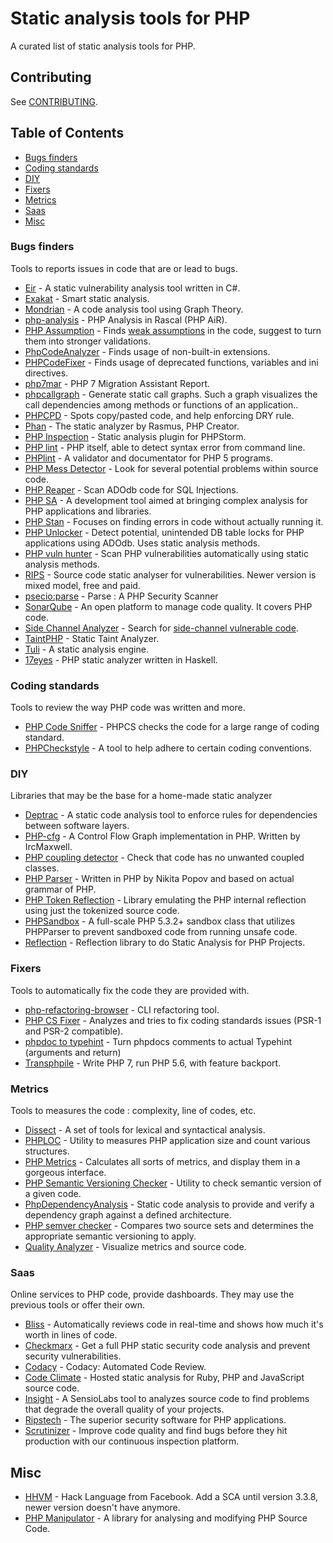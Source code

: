 # Static analysis tools for PHP 

A curated list of static analysis tools for PHP.

## Contributing
See [CONTRIBUTING](https://github.com/exakat/php-static-analysis-tools/blob/master/CONTRIBUTING.md).

## Table of Contents

* [Bugs finders](#bugs-finders)
* [Coding standards](#coding-standards)
* [DIY](#dyi)
* [Fixers](#fixers)
* [Metrics](#metrics)
* [Saas](#saas)
* [Misc](#misc)


### Bugs finders
Tools to reports issues in code that are or lead to bugs. 

* [Eir](https://github.com/Lixody/Eir) - A static vulnerability analysis tool written in C#.
* [Exakat](http://www.exakat.io/) - Smart static analysis.
* [Mondrian](https://github.com/Trismegiste/Mondrian) - A code analysis tool using Graph Theory.
* [php-analysis](https://github.com/cwi-swat/php-analysis) - PHP Analysis in Rascal (PHP AiR).
* [PHP Assumption](https://github.com/rskuipers/php-assumptions.git) - Finds <a href="http://rskuipers.com/entry/from-assumptions-to-assertions">weak assumptions</a> in the code, suggest to turn them into stronger validations.
* [PhpCodeAnalyzer](https://github.com/wapmorgan/PhpCodeAnalyzer.git) - Finds usage of non-built-in extensions.
* [PHPCodeFixer](https://github.com/wapmorgan/PhpCodeFixer) -  Finds usage of deprecated functions, variables and ini directives.
* [php7mar](https://github.com/Alexia/php7mar) - PHP 7 Migration Assistant Report.
* [phpcallgraph](http://phpcallgraph.sourceforge.net/) - Generate static call graphs. Such a graph visualizes the call dependencies among methods or functions of an application..
* [PHPCPD](https://github.com/sebastianbergmann/phpcpd) - Spots copy/pasted code, and help enforcing DRY rule.
* [Phan](https://github.com/etsy/phan) - The static analyzer by Rasmus, PHP Creator.
* [PHP Inspection](https://plugins.jetbrains.com/plugin/7622?pr=idea) - Static analysis plugin for PHPStorm. 
* [PHP lint](http://php.net/manual/en/features.commandline.options.php) - PHP itself, able to detect syntax error from command line. 
* [PHPlint](http://www.icosaedro.it/phplint/) - A validator and documentator for PHP 5 programs.
* [PHP Mess Detector](http://phpmd.org/) - Look for several potential problems within source code.
* [PHP Reaper](https://github.com/emanuil/php-reaper.git) - Scan ADOdb code for SQL Injections.
* [PHP SA](https://github.com/ovr/phpsa) - A development tool aimed at bringing complex analysis for PHP applications and libraries.
* [PHP Stan](https://github.com/phpstan/phpstan) - Focuses on finding errors in code without actually running it.
* [PHP Unlocker](http://emanuilslavov.com/php-unlocker/) - Detect potential, unintended DB table locks for PHP applications using ADOdb. Uses static analysis methods.
* [PHP vuln hunter](https://github.com/OneSourceCat/phpvulhunter) - Scan PHP vulnerabilities automatically using static analysis methods.
* [RIPS](http://rips-scanner.sourceforge.net/) - Source code static analyser for vulnerabilities. Newer version is mixed model, free and paid.
* [psecio:parse](https://github.com/psecio/parse.git) - Parse : A PHP Security Scanner
* [SonarQube](http://www.sonarqube.org/) - An open platform to manage code quality. It covers PHP code.
* [Side Channel Analyzer](https://github.com/olivo/side-channel-analyzer) - Search for <a href="https://en.wikipedia.org/wiki/Side-channel_attack">side-channel vulnerable code</a>.
* [TaintPHP](https://github.com/olivo/TaintPHP.git) - Static Taint Analyzer. 
* [Tuli](https://github.com/ircmaxell/Tuli) - A static analysis engine.
* [17eyes](https://github.com/17eyes/17eyes) - PHP static analyzer written in Haskell.

### Coding standards 

Tools to review the way PHP code was written and more. 

* [PHP Code Sniffer](https://github.com/squizlabs/PHP_CodeSniffer) - PHPCS checks the code for a large range of coding standard.
* [PHPCheckstyle](https://github.com/PHPCheckstyle/phpcheckstyle) - A tool to help adhere to certain coding conventions.

### DIY

Libraries that may be the base for a home-made static analyzer

* [Deptrac](https://github.com/sensiolabs-de/deptrac.git) - A static code analysis tool to enforce rules for dependencies between software layers.
* [PHP-cfg](https://github.com/ircmaxell/php-cfg) - A Control Flow Graph implementation in PHP. Written by IrcMaxwell. 
* [PHP coupling detector](https://github.com/akeneo/php-coupling-detector) - Check that code has no unwanted coupled classes.
* [PHP Parser](https://github.com/nikic/PHP-Parser) - Written in PHP by Nikita Popov and based on actual grammar of PHP.
* [PHP Token Reflection](https://github.com/Andrewsville/PHP-Token-Reflection) - Library emulating the PHP internal reflection using just the tokenized source code. 
* [PHPSandbox](https://github.com/fieryprophet/php-sandbox) - A full-scale PHP 5.3.2+ sandbox class that utilizes PHPParser to prevent sandboxed code from running unsafe code.
* [Reflection](https://github.com/phpDocumentor/Reflection.git) - Reflection library to do Static Analysis for PHP Projects.


### Fixers

Tools to automatically fix the code they are provided with. 

* [php-refactoring-browser](https://github.com/QafooLabs/php-refactoring-browser) - CLI refactoring tool. 
* [PHP CS Fixer](https://github.com/FriendsOfPHP/PHP-CS-Fixer) - Analyzes and tries to fix coding standards issues (PSR-1 and PSR-2 compatible).
* [phpdoc to typehint](https://github.com/dunglas/phpdoc-to-typehint) - Turn phpdocs comments to actual Typehint (arguments and return)
* [Transphpile](https://github.com/jaytaph/Transphpile) - Write PHP 7, run PHP 5.6, with feature backport. 

### Metrics

Tools to measures the code : complexity, line of codes, etc. 

* [Dissect](https://github.com/jakubledl/dissect) - A set of tools for lexical and syntactical analysis.
* [PHPLOC](https://github.com/sebastianbergmann/phploc) - Utility to measures PHP application size and count various structures.
* [PHP Metrics](https://github.com/Halleck45/PhpMetrics) - Calculates all sorts of metrics, and display them in a gorgeous interface.
* [PHP Semantic Versioning Checker](https://github.com/tomzx/php-semver-checker) - Utility to check semantic version of a given code.
* [PhpDependencyAnalysis](https://github.com/mamuz/PhpDependencyAnalysis) - Static code analysis to provide and verify a dependency graph against a defined architecture.
* [PHP semver checker](https://github.com/tomzx/php-semver-checker) - Compares two source sets and determines the appropriate semantic versioning to apply.
* [Quality Analyzer](https://github.com/Qafoo/QualityAnalyzer.git) - Visualize metrics and source code. 

### Saas

Online services to PHP code, provide dashboards. They may use the previous tools or offer their own.

* [Bliss](https://blissai.com/index.html) - Automatically reviews code in real-time and shows how much it's worth in lines of code.
* [Checkmarx](http://lp.checkmarx.com/php-code-analysis/) - Get a full PHP  static security code analysis and prevent security vulnerabilities.
* [Codacy](https://www.codacy.com/) - Codacy: Automated Code Review.
* [Code Climate](https://codeclimate.com) - Hosted static analysis for Ruby, PHP and JavaScript source code.
* [Insight](https://insight.sensiolabs.com/) - A SensioLabs tool to analyzes source code to find problems that degrade the overall quality of your projects.
* [Ripstech](https://www.ripstech.com/) - The superior security software for PHP applications.
* [Scrutinizer](https://scrutinizer-ci.com/) - Improve code quality and find bugs before they hit production with our continuous inspection platform.

## Misc

* [HHVM](http://hhvm.com/) - Hack Language from Facebook. Add a SCA until version 3.3.8, newer version doesn't have anymore.
* [PHP Manipulator](https://github.com/schmittjoh/php-manipulator) - A library for analysing and modifying PHP Source Code.

